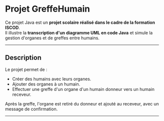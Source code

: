 # Projet GreffeHumain

Ce projet Java est un **projet scolaire réalisé dans le cadre de la formation ISCOD**.  
Il illustre la **transcription d'un diagramme UML en code Java** et simule la gestion d'organes et de greffes entre humains.  

---

## Description

Le projet permet de :  
- Créer des humains avec leurs organes.  
- Ajouter des organes à un humain.  
- Effectuer une greffe d'un organe d'un humain donneur vers un humain receveur.  

Après la greffe, l'organe est retiré du donneur et ajouté au receveur, avec un message de confirmation.

---
